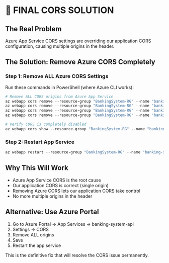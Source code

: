 # 🎯 FINAL CORS SOLUTION

## The Real Problem
Azure App Service CORS settings are overriding our application CORS configuration, causing multiple origins in the header.

## The Solution: Remove Azure CORS Completely

### Step 1: Remove ALL Azure CORS Settings
Run these commands in PowerShell (where Azure CLI works):

```powershell
# Remove ALL CORS origins from Azure App Service
az webapp cors remove --resource-group "BankingSystem-RG" --name "banking-system-api" --allowed-origins "*"
az webapp cors remove --resource-group "BankingSystem-RG" --name "banking-system-api" --allowed-origins "https://banking-system-2r3e656qa-rodrigos-projects-2e367d33.vercel.app"
az webapp cors remove --resource-group "BankingSystem-RG" --name "banking-system-api" --allowed-origins "https://banking-system-e47p-46gcnid2t-rodrigos-projects-2e367d33.vercel.app"
az webapp cors remove --resource-group "BankingSystem-RG" --name "banking-system-api" --allowed-origins "https://frontend-7yp9z4r4e-rodrigos-projects-2e367d33.vercel.app"

# Verify CORS is completely disabled
az webapp cors show --resource-group "BankingSystem-RG" --name "banking-system-api"
```

### Step 2: Restart App Service
```powershell
az webapp restart --resource-group "BankingSystem-RG" --name "banking-system-api"
```

## Why This Will Work
- Azure App Service CORS is the root cause
- Our application CORS is correct (single origin)
- Removing Azure CORS lets our application CORS take control
- No more multiple origins in the header

## Alternative: Use Azure Portal
1. Go to Azure Portal → App Services → banking-system-api
2. Settings → CORS
3. Remove ALL origins
4. Save
5. Restart the app service

This is the definitive fix that will resolve the CORS issue permanently.
